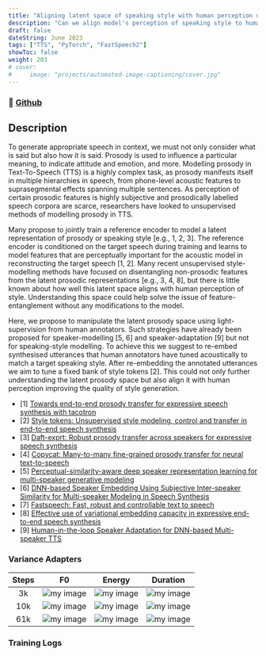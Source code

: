 ```yaml
---
title: "Aligning latent space of speaking style with human perception using a re-embedding strategy"
description: "Can we align model's perception of speaking style to human?"
draft: false
dateString: June 2023
tags: ["TTS", "PyTorch", "FastSpeech2"]
showToc: false
weight: 203
# cover:
#     image: "projects/automated-image-captioning/cover.jpg"
--- 
```

<!-- dateString: Jan 2021 - May 2021 -->

### 🔗 [Github](https://github.com/lordzuko/SpeakingStyle)

## Description
To generate appropriate speech in context, we must not only consider what is said but also how it is said. Prosody is used to influence a particular meaning, to indicate attitude and emotion, and more. Modelling prosody in Text-To-Speech (TTS) is a highly complex task, as prosody manifests itself in multiple hierarchies in speech, from phone-level acoustic features to suprasegmental effects spanning multiple sentences. As perception of certain prosodic features is highly subjective and prosodically labelled speech corpora are scarce, researchers have looked to unsupervised methods of modelling prosody in TTS.

Many propose to jointly train a reference encoder to model a latent representation of prosody or speaking style [e.g., 1, 2, 3]. The reference encoder is conditioned on the target speech during training and learns to model features that are perceptually important for the acoustic model in reconstructing the target speech [1, 2]. Many recent unsupervised style-modelling methods have focused on disentangling non-prosodic features from the latent prosodic representations [e.g., 3, 4, 8], but there is little known about how well this latent space aligns with human perception of style. Understanding this space could help solve the issue of feature-entanglement without any modifications to the model.

Here, we propose to manipulate the latent prosody space using light-supervision from human annotators. Such strategies have already been proposed for speaker-modelling [5, 6] and speaker-adaptation [9] but not for speaking-style modelling. To achieve this we suggest to re-embed synthesised utterances that human annotators have tuned acoustically to match a target speaking style. After re-embedding the annotated utterances we aim to tune a fixed bank of style tokens [2]. This could not only further understanding the latent prosody space but also align it with human perception improving the quality of style generation.

* [1] [Towards end-to-end prosody transfer for expressive speech synthesis with tacotron](http://proceedings.mlr.press/v80/skerry-ryan18a.html)
* [2] [Style tokens: Unsupervised style modeling, control and transfer in end-to-end speech synthesis](http://proceedings.mlr.press/v80/wang18h.html?ref=https://githubhelp.com)
* [3] [Daft-exprt: Robust prosody transfer across speakers for expressive speech synthesis](https://arxiv.org/abs/2108.02271)
* [4] [Copycat: Many-to-many fine-grained prosody transfer for neural text-to-speech](https://arxiv.org/abs/2004.14617)
* [5] [Perceptual-similarity-aware deep speaker representation learning for multi-speaker generative modeling](https://ieeexplore.ieee.org/iel7/6570655/9289074/09354556.pdf)
* [6] [DNN-based Speaker Embedding Using Subjective Inter-speaker Similarity for Multi-speaker Modeling in Speech Synthesis](https://arxiv.org/pdf/1907.08294)
* [7] [Fastspeech: Fast, robust and controllable text to speech](https://proceedings.neurips.cc/paper/2019/hash/f63f65b503e22cb970527f23c9ad7db1-Abstract.html)
* [8] [Effective use of variational embedding capacity in expressive end-to-end speech synthesis](https://arxiv.org/abs/1906.03402)
* [9] [Human-in-the-loop Speaker Adaptation for DNN-based Multi-speaker TTS](https://arxiv.org/abs/2206.10256)


### Variance Adapters


| Steps |                         F0                          |                        Energy                        |                        Duration                        |
| :---: | :-------------------------------------------------: | :--------------------------------------------------: | :----------------------------------------------------: |
|  3k   | ![my image](/projects/speaking-style/3k/pitch.png)  | ![my image](/projects/speaking-style/3k/energy.png)  | ![my image](/projects/speaking-style/3k/duration.png)  |
|  10k  | ![my image](/projects/speaking-style/10k/pitch.png) | ![my image](/projects/speaking-style/10k/energy.png) | ![my image](/projects/speaking-style/10k/duration.png) |
|  61k  | ![my image](/projects/speaking-style/61k/pitch.png) | ![my image](/projects/speaking-style/61k/energy.png) | ![my image](/projects/speaking-style/61k/duration.png) |


### Training Logs
